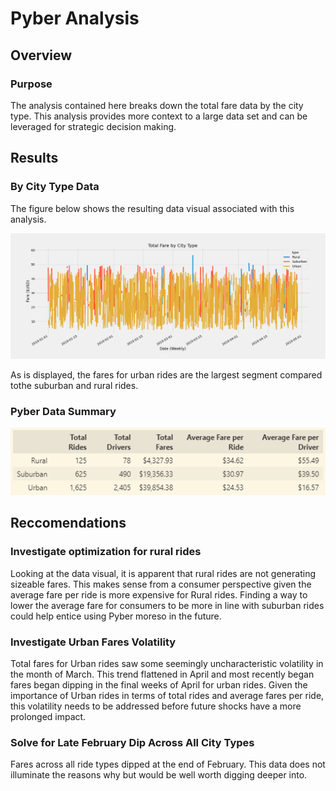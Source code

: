 # **Pyber Analysis**

## **Overview**
### Purpose
The analysis contained here breaks down the total fare data by the city type. This analysis provides more context to a large data set and can be leveraged for strategic decision making.

## **Results**
### By City Type Data
The figure below shows the resulting data visual associated with this analysis.

!["faresby type"](analysis/Pyber_Fare_Summary.png)

As is displayed, the fares for urban rides are the largest segment compared tothe suburban and rural rides. 

### Pyber Data Summary

![pyber summary"](analysis/Pyber_By_Type_Summary.png)

## **Reccomendations**

### **Investigate optimization for rural rides**
Looking at the data visual, it is apparent that rural rides are not generating sizeable fares. This makes sense from a consumer perspective given the average fare per ride is more expensive for Rural rides. Finding a way to lower the average fare for consumers to be more in line with suburban rides could help entice using Pyber moreso in the future.

### **Investigate Urban Fares Volatility**
Total fares for Urban rides saw some seemingly uncharacteristic volatility in the month of March. This trend flattened in April and most recently began fares began dipping in the final weeks of April for urban rides. Given the importance of Urban rides in terms of total rides and average fares per ride, this volatility needs to be addressed before future shocks have a more prolonged impact.

### **Solve for Late February Dip Across All City Types**
Fares across all ride types dipped at the end of February. This data does not illuminate the reasons why but would be well worth digging deeper into.

